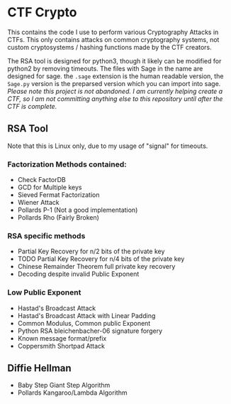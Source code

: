 CTF Crypto
=======
This contains the code I use to perform various Cryptography Attacks in CTFs.
This only contains attacks on common cryptography systems, not custom cryptosystems / hashing functions made by the CTF creators.

The RSA tool is designed for python3, though it likely can be modified for python2 by removing timeouts.
The files with Sage in the name are designed for sage. the `.sage` extension is the human readable version, the `Sage.py` version is the preparsed version which you can import into sage. 
*Please note this project is not abandoned. I am currently helping create a CTF, so I am not committing anything else to this repository until after the CTF is complete.*

## RSA Tool

Note that this is Linux only, due to my usage of "signal" for timeouts.

### Factorization Methods contained:

* Check FactorDB
* GCD for Multiple keys
* Sieved Fermat Factorization
* Wiener Attack
* Pollards P-1 (Not a good implementation)
* Pollards Rho (Fairly Broken)

### RSA specific methods
* Partial Key Recovery for n/2 bits of the private key
* TODO Partial Key Recovery for n/4 bits of the private key
* Chinese Remainder Theorem full private key recovery
* Decoding despite invalid Public Exponent

### Low Public Exponent
* Hastad's Broadcast Attack
* Hastad's Broadcast Attack with Linear Padding
* Common Modulus, Common public Exponent
* Python RSA bleichenbacher-06 signature forgery
* Known message format/prefix
* Coppersmith Shortpad Attack

## Diffie Hellman

* Baby Step Giant Step Algorithm
* Pollards Kangaroo/Lambda Algorithm
